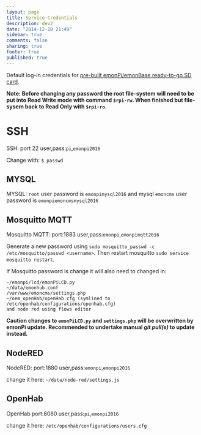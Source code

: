 ```yaml
---
layout: page
title: Service Credentials
description: dev2
date: "2014-12-18 21:49"
sidebar: true
comments: false
sharing: true
footer: true
published: true
---
```


Default log-in credentials for [pre-built emonPi/emonBase ready-to-go SD card](https://github.com/openenergymonitor/emonpi/wiki/emonSD-pre-built-SD-card-Repository-&-Change-Log).

**Note: Before changing any password the root file-system will need to be put into Read Write mode with command `$rpi-rw`. When finished but file-sysem back to Read Only with `$rpi-ro`.**

# SSH

SSH: port 22 user,pass:`pi`,`emonpi2016`

Change with: `$ passwd`

## MYSQL

MYSQL: `root` user password is `emonpimysql2016` and mysql `emoncms` user password is `emonpiemoncmsmysql2016`


## Mosquitto MQTT

Mosquitto MQTT: port:1883 user,pass:`emonpi`,`emonpimqtt2016`

Generate a new password using `sudo mosquitto_passwd -c /etc/mosquitto/passwd <username>`. Then restart mosquitto `sudo service mosquitto restart`.

If Mosquitto password is change it will also need to changed in:

```
~/emonpi/lcd/emonPiLCD.py
~/data/emonhub.conf
/var/www/emoncms/settings.php
~/oem_openHab/openHab.cfg (symlined to /etc/openhab/configurations/openhab.cfg)
and node red using flows editor
```

**Caution changes to `emonPiLCD.py` and `settings.php` will be overwritten by emonPi update. Recommended to undertake manual *git pull(s)* to update instead.**

## NodeRED

NodeRED: port:1880 user,pass:`emonpi`,`emonpi2016`

change it here:  `~/data/node-red/settings.js`


## OpenHab

OpenHab port:8080 user,pass:`pi`,`emonpi2016`

change it here: `/etc/openhab/configurations/users.cfg`
